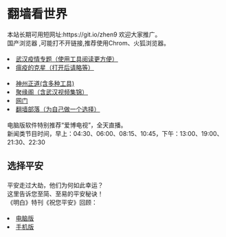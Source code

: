 # 翻墙看世界
<div>本站长期可用短网址:https://git.io/zhen9 欢迎大家推广。</div>
<div>国产浏览器 ,可能打不开链接,推荐使用Chrom、火狐浏览器。</div>
<div><BR></div>
 <li><font class="ws11"><a href="https://github.com/cbzs/fq/blob/master/README.md" title="" target="_blank">武汉疫情专题（使用工具阅读更方便）</a></font></li>
  <li><font class="ws11"><a href="https://github.com/zh99/flower9/wiki/%E7%98%9F%E7%96%AB%E7%9A%84%E5%85%8B%E6%98%9F" title="" target="_blank">瘟疫的克星（打开后请略等）</a></font></li>
 <div><BR></div>
 <li><font class="ws11"><a href="https://github.com/cbzs/fq/blob/master/README.md" title="" target="_blank">神州正道(含多种工具)</a></font></li>

 <li><font class="ws11"><a href="https://github.com/jyg66/4/wiki" title="" target="_blank">聚缘阁（含武汉视频集锦）</a></font></li  
<UL>  

<li><font class="ws11"><a href="https://github.com/oGate2/oo/blob/master/README.md" title="" target="_blank">网门</a></font></li  

<UL>  
    
<li><font class="ws11"><a href="https://github.com/osurf/osurf/blob/master/README.md" title="" target="_blank">翻墙部落（为自己做一个选择）</a></font></li>
<div><BR></div>
 <div>电脑版软件特别推荐“爱博电视”，全天直播。</div> 
 <div>新闻类节目时间，早上：04:30、06:00、08:15、10:45，下午：13:00、19:00、21:30、22:30</div> 
 <div></div> 
<h2><p><strong>选择平安</strong></p></h2>
<div>平安走过大劫，他们为何如此幸运？</div>
<div>这里告诉您至简、至易的平安秘诀！</div>
<div>《明白》特刊《祝您平安》回顾：</div>
<div><BR></div>
  
<li><font class="ws11"><a href="https://raw.githubusercontent.com/zh99/fanqiang8/master/zhunipingan_read.pdf?raw=true" title="" target="_blank">电脑版</a></font></li>

<li><font class="ws11"><a href="https://raw.githubusercontent.com/zh99/fanqiang8/master/zhunipingan_sj.pdf?raw=true" title="" target="_blank">手机版</a></font></li>
